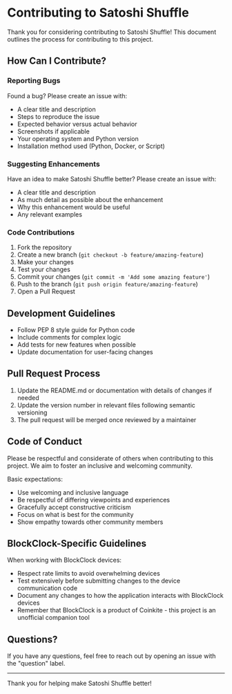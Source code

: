 # Contributing to Satoshi Shuffle

Thank you for considering contributing to Satoshi Shuffle! This document outlines the process for contributing to this project.

## How Can I Contribute?

### Reporting Bugs

Found a bug? Please create an issue with:

- A clear title and description
- Steps to reproduce the issue
- Expected behavior versus actual behavior
- Screenshots if applicable
- Your operating system and Python version
- Installation method used (Python, Docker, or Script)

### Suggesting Enhancements

Have an idea to make Satoshi Shuffle better? Please create an issue with:

- A clear title and description
- As much detail as possible about the enhancement
- Why this enhancement would be useful
- Any relevant examples

### Code Contributions

1. Fork the repository
2. Create a new branch (`git checkout -b feature/amazing-feature`)
3. Make your changes
4. Test your changes
5. Commit your changes (`git commit -m 'Add some amazing feature'`)
6. Push to the branch (`git push origin feature/amazing-feature`)
7. Open a Pull Request

## Development Guidelines

- Follow PEP 8 style guide for Python code
- Include comments for complex logic
- Add tests for new features when possible
- Update documentation for user-facing changes

## Pull Request Process

1. Update the README.md or documentation with details of changes if needed
2. Update the version number in relevant files following semantic versioning
3. The pull request will be merged once reviewed by a maintainer

## Code of Conduct

Please be respectful and considerate of others when contributing to this project. We aim to foster an inclusive and welcoming community.

Basic expectations:
- Use welcoming and inclusive language
- Be respectful of differing viewpoints and experiences
- Gracefully accept constructive criticism
- Focus on what is best for the community
- Show empathy towards other community members

## BlockClock-Specific Guidelines

When working with BlockClock devices:

- Respect rate limits to avoid overwhelming devices
- Test extensively before submitting changes to the device communication code
- Document any changes to how the application interacts with BlockClock devices
- Remember that BlockClock is a product of Coinkite - this project is an unofficial companion tool

## Questions?

If you have any questions, feel free to reach out by opening an issue with the "question" label.

---

Thank you for helping make Satoshi Shuffle better!